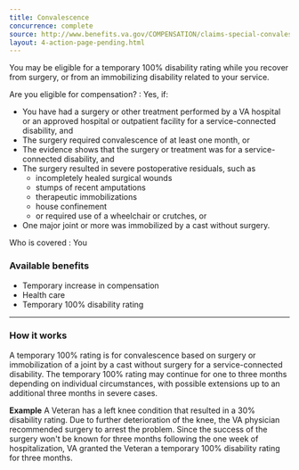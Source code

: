 ```yaml
---
title: Convalescence
concurrence: complete
source: http://www.benefits.va.gov/COMPENSATION/claims-special-convalescence.asp
layout: 4-action-page-pending.html
---
```


You may be eligible for a temporary 100% disability rating while you recover from surgery, or from an immobilizing disability related to your service.

Are you eligible for compensation?
: Yes, if:

  -	You have had a surgery or other treatment performed by a VA hospital or an approved hospital or outpatient facility for a service-connected disability, and
  -	The surgery required convalescence of at least one month, or
  -	The evidence shows that the surgery or treatment was for a service-connected disability, and
  -	The surgery resulted in severe postoperative residuals, such as
      - incompletely healed surgical wounds
      - stumps of recent amputations
      - therapeutic immobilizations
      - house confinement
      - or required use of a wheelchair or crutches, or
  -	One major joint or more was immobilized by a cast without surgery.

Who is covered
: You

### Available benefits

-	Temporary increase in compensation
-	Health care
-	Temporary 100% disability rating

----- 

### How it works

A temporary 100% rating is for convalescence based on surgery or immobilization of a joint by a cast without surgery for a service-connected disability. The temporary 100% rating may continue for one to three months depending on individual circumstances, with possible extensions up to an additional three months in severe cases.

**Example**
A Veteran has a left knee condition that resulted in a 30% disability rating. Due to further deterioration of the knee, the VA physician recommended surgery to arrest the problem. Since the success of the surgery won't be known for three months following the one week of hospitalization, VA granted the Veteran a temporary 100% disability rating for three months.
